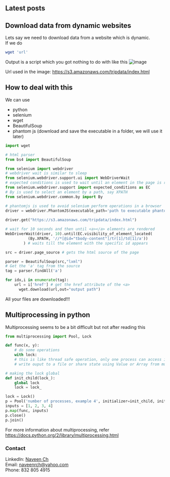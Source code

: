 ## Latest posts

## <a name='downloaddynamic'>Download data from dynamic websites</a>
Lets say we need to download data from a website which is dynamic.<br>
If we do
```bash
wget 'url'
```
Output is a script which you got nothing to do with like this
![image](https://user-images.githubusercontent.com/30205620/29646283-8a02a390-8850-11e7-8152-317991d6e8b2.png)

Url used in the image: https://s3.amazonaws.com/tripdata/index.html

## How to deal with this
We can use
+ python
+ selenium
+ wget
+ BeautifulSoup
+ phantom js (download and save the executable in a folder, we will use it later)

```python
import wget

# html parser
from bs4 import BeautifulSoup

from selenium import webdriver
# webdriver wait is similar to sleep
from selenium.webdriver.support.ui import WebDriverWait
# expected conditions is used to wait until an element in the page is rendered
from selenium.webdriver.support import expected_conditions as EC
# By is used to select an element by a path, say XPATH
from selenium.webdriver.common.by import By

# phantomjs is used to avoid selenium perform operations in a browser
driver = webdriver.PhantomJS(executable_path='path to executable phantomjs along with phantomjs.exe')
        
driver.get("https://s3.amazonaws.com/tripdata/index.html")

# wait for 10 seconds and then until <a></a> elements are rendered
WebDriverWait(driver, 10).until(EC.visibility_of_element_located(
          (By.XPATH, '//*[@id="tbody-content"]/tr[1]/td[1]/a'))
        ) # waits till the element with the specific id appears

src = driver.page_source # gets the html source of the page

parser = BeautifulSoup(src,"lxml") 
# Get the 'a' tag from the source
tag = parser.findAll('a')

for idx,i in enumerate(tag):
    url = i['href'] # get the href attribute of the <a>
	  wget.download(url,out="output path")
```


All your files are downloaded!!!


## <a name='multiprocessing'>Multiprocessing in python</a>
Multiprocessing seems to be a bit difficult but not after reading this
```python
from multiprocessing import Pool, Lock

def func(x, y):
    # do some operations
    with lock:
    # this is like thread safe operation, only one process can access it at a time
    # write ouput to a file or share state using Value or Array from multiprocessing

# making the lock global
def init_child(lock_):
    global lock
    lock = lock_

lock = Lock()
p = Pool('number of processes, example 4', initializer=init_child, initargs=(lock,))
inputs = [1, 2, 3, 4]
p.map(func, inputs)
p.close()
p.join()

```
For more information about multiprocessing, refer https://docs.python.org/2/library/multiprocessing.html

### Contact

LinkedIn: <a href="https://www.linkedin.com/in/naveen-c-823226141/" target="_blank">Naveen Ch </a><br>
Email: naveenrch@yahoo.com<br>
Phone: 832 805 4915
